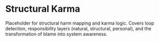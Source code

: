 # Structural Karma

Placeholder for structural harm mapping and karma logic.
Covers loop detection, responsibility layers (natural, structural, personal), and the transformation of blame into system awareness.
